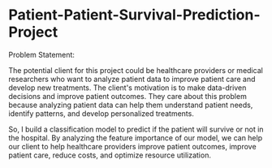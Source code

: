 # Patient-Patient-Survival-Prediction-Project
Problem Statement:

The potential client for this project could be healthcare providers or medical researchers who want to analyze patient data to improve patient care and develop new treatments. The client's motivation is to make data-driven decisions and improve patient outcomes. They care about this problem because analyzing patient data can help them understand patient needs, identify patterns, and develop personalized treatments. 

So, I build a classification model to predict if the patient will survive or not in the hospital. By analyzing the feature importance of our model, we can help our client to help healthcare providers improve patient outcomes, improve patient care, reduce costs, and optimize resource utilization.


